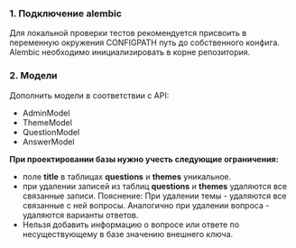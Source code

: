 ### 1. Подключение alembic

Для локальной проверки тестов рекомендуется присвоить в переменную 
окружения CONFIGPATH путь до собственного конфига. Alembic необходимо инициализировать в корне репозитория.

### 2. Модели

Дополнить модели в соответствии с API:
* AdminModel
* ThemeModel
* QuestionModel
* AnswerModel

**При проектировании базы нужно учесть следующие ограничения:**
- поле **title** в таблицах **questions** и **themes** уникальное.
- при удалении записей из таблиц **questions** и **themes** удаляются все связанные записи.
Пояснение:
    При удалении темы - удаляются все связанные с ней вопросы. Аналогично при удалении вопроса - удаляются варианты ответов.
- Нельзя добавить информацию о вопросе или ответе по несуществующему в базе значению внешнего ключа.
